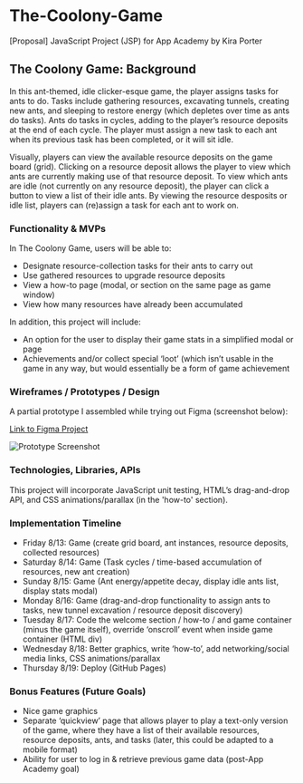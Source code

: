 # The-Coolony-Game
[Proposal] JavaScript Project (JSP) for App Academy by Kira Porter

## The Coolony Game: Background
In this ant-themed, idle clicker-esque game, the player assigns tasks for ants to do. Tasks include gathering resources, excavating tunnels, creating new ants, and sleeping to restore energy (which depletes over time as ants do tasks).
Ants do tasks in cycles, adding to the player’s resource deposits at the end of each cycle. The player must assign a new task to each ant when its previous task has been completed, or it will sit idle. 

Visually, players can view the available resource deposits on the game board (grid). Clicking on a resource deposit allows the player to view which ants are currently making use of that resource deposit. To view which ants are idle (not currently on any resource deposit), the player can click a button to view a list of their idle ants. By viewing the resource desposits or idle list, players can (re)assign a task for each ant to work on.

### Functionality & MVPs
In The Coolony Game, users will be able to:
- Designate resource-collection tasks for their ants to carry out
- Use gathered resources to upgrade resource deposits
- View a how-to page (modal, or section on the same page as game window)
- View how many resources have already been accumulated
 
In addition, this project will include:
- An option for the user to display their game stats in a simplified modal or page
- Achievements and/or collect special ‘loot’ (which isn’t usable in the game in any way, but would essentially be a form of game achievement

### Wireframes / Prototypes / Design
A partial prototype I assembled while trying out Figma (screenshot below):

[Link to Figma Project](https://www.figma.com/file/GwP3HkK7CZiAaqMuvK4iTA/Untitled?node-id=0%3A1 "View Prototype on Figma Website")

![Prototype Screenshot](https://cdn.discordapp.com/attachments/865227670039560212/875478177819025418/Coolony_Prototype.png "Screenshot of the Figma Prototype")

### Technologies, Libraries, APIs
This project will incorporate JavaScript unit testing, HTML’s drag-and-drop API, and CSS animations/parallax (in the 'how-to' section).

### Implementation Timeline
- Friday 8/13: Game (create grid board, ant instances, resource deposits, collected resources)
- Saturday 8/14: Game (Task cycles / time-based accumulation of resources, new ant creation)
- Sunday 8/15: Game (Ant energy/appetite decay, display idle ants list, display stats modal)
- Monday 8/16: Game (drag-and-drop functionality to assign ants to tasks, new tunnel excavation / resource deposit discovery)
- Tuesday 8/17: Code the welcome section / how-to / and game container (minus the game itself), override ‘onscroll’ event when inside game container (HTML div)
- Wednesday 8/18: Better graphics, write ‘how-to’, add networking/social media links, CSS animations/parallax
- Thursday 8/19: Deploy (GitHub Pages)

### Bonus Features (Future Goals)
- Nice game graphics
- Separate ‘quickview’ page that allows player to play a text-only version of the game, where they have a list of their available resources, resource deposits, ants, and tasks (later, this could be adapted to a mobile format)
- Ability for user to log in & retrieve previous game data (post-App Academy goal)
